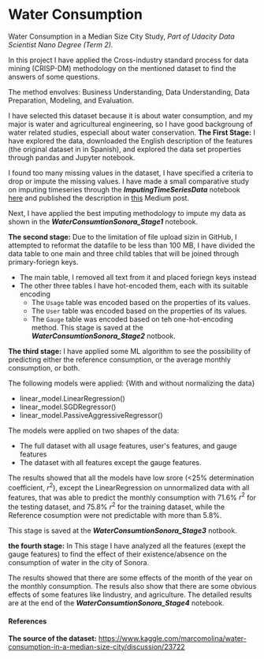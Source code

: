 # Water Consumption
Water Consumption in a Median Size City Study, 
*Part of Udacity Data Scientist Nano Degree (Term 2).*

In this project I have applied the Cross-industry standard process for data mining (CRISP-DM) methodology on the mentioned dataset to find the answers of some questions.

The method envolves: Business Understanding, Data Understanding, Data Preparation, Modeling, and Evaluation.

I have selected this dataset because it is about water consumption, and my major is water and agricultureal engineering, so I have good backgroung of water related studies, especiall about water conservation. 
**The First Stage:** I have explored the data, downloaded the English description of the features (the original dataset in in Spanish), and explored the data set properties through pandas and Jupyter notebook.

I found too many missing values in the dataset, I have specified a criteria to drop or impute the missing values. I have made a small comparative study on imputing timeseries through the ***ImputingTimeSeriesData*** notebook [here](https://github.com/drnesr/WaterConsumption/blob/master/ImputingTimeSeriesData.ipynb) and published the description in [this](https://medium.com/@drnesr/filling-gaps-of-a-time-series-using-python-d4bfddd8c460) Medium post.

Next, I have applied the best imputing methodology to impute my data as shown in the ***WaterConsumtionSonora_Stage1*** notebook.

**The second stage:** Due to the limitation of file upload sizin in GitHub, I attempted to reformat the datafile to be less than 100 MB, I have divided the data table to one main and three child tables that will be joined through primary-foriegn keys.
- The main table, I removed all text from it and placed foriegn keys instead
- The other three tables I have hot-encoded them, each with its suitable encoding
   - The `Usage` table was encoded based on the properties of its values.
   - The `User` table was encoded based on the properties of its values.
   - The `Gauge` table was encoded based on teh one-hot-encoding method.
This stage is saved at the ***WaterConsumtionSonora_Stage2*** notbook.

**The third stage:** I have applied some ML algorithm to see the possibility of predicting either the reference consumption, or the average monthly consumption, or both.

The following models were applied: {With and without normalizing the data}
- linear_model.LinearRegression() 
- linear_model.SGDRegressor()
- linear_model.PassiveAggressiveRegressor()

The models were applied on two shapes of the data:

- The full dataset with all usage features, user's features, and gauge features
- The dataset with all features except the gauge features.

The results showed that all the models have low srore (<25% determination coefficient, $r^{2}$), except the LinearRegression on unnormalized data with all features, that was able to predict the monthly consumption with 71.6% $r^{2}$ for the testing dataset, and 75.8% $r^{2}$ for the training dataset, while the Reference cosumption were not predictable with more than 5.8%.

This stage is saved at the ***WaterConsumtionSonora_Stage3*** notbook.

**the fourth stage:** In This stage I have analyzed all the features (exept the gauge features) to find the effect of their existence/absence on the consumption of water in the city of Sonora.

The results showed that there are some effects of the month of the year on the monthly consumption. The resuls also show that there are some obvious effects of some features like lindustry, and agriculture. The detailed results are at the end of the ***WaterConsumtionSonora_Stage4*** notebook.

#### References
**The source of the dataset:**
https://www.kaggle.com/marcomolina/water-consumption-in-a-median-size-city/discussion/23722


